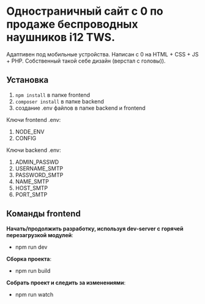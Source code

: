 Одностраничный сайт с 0 по продаже беспроводных наушников i12 TWS.
=============================
Адаптивен под мобильные устройства. Написан с 0 на HTML + CSS + JS + PHP. Собственный такой себе дизайн (верстал с головы)).

Установка
-----------------------------------  
1) `npm install` в папке frontend
2) `composer install` в папке backend
3) создание .env файлов в папке backend и frontend

Ключи frontend .env:
1) NODE_ENV
2) CONFIG

Ключи backend .env:
1) ADMIN_PASSWD
2) USERNAME_SMTP
3) PASSWORD_SMTP
4) NAME_SMTP
5) HOST_SMTP
6) PORT_SMTP

Команды frontend
-----------------------------------  
**Начать/продолжить разработку, используя dev-server с горячей перезагрузкой модулей**:
* npm run dev

**Сборка проекта**:
* npm run build

**Собрать проект и следить за изменениями**:
* npm run watch